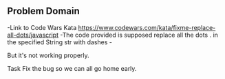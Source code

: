 ## Problem Domain
-Link to Code Wars Kata
https://www.codewars.com/kata/fixme-replace-all-dots/javascript
-The code provided is supposed replace all the dots . in the specified String str with dashes -

But it's not working properly.

Task
Fix the bug so we can all go home early.

